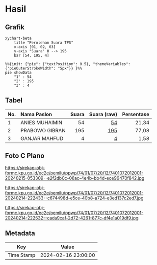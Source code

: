 # Hasil

## Grafik

```mermaid
xychart-beta
    title "Perolehan Suara TPS"
    x-axis [01, 02, 03]
    y-axis "Suara" 0 --> 195
    bar [54, 195, 4]
```

```mermaid
%%{init: {"pie": {"textPosition": 0.5}, "themeVariables": {"pieOuterStrokeWidth": "5px"}} }%%
pie showData
    "1" : 54
    "2" : 195
    "3" : 4
```

## Tabel

| No. | Nama Paslon    | Suara | Suara (raw) | Persentase |
|:--- |:-------------- | -----:| -----------:| ----------:|
| 1   | ANIES MUHAIMIN | 54    | [54][p-1]   | 21,34      |
| 2   | PRABOWO GIBRAN | 195   | [195][p-2]  | 77,08      |
| 3   | GANJAR MAHFUD  | 4     | [4][p-3]    | 1,58       |


[p-1]: https://github.com/gigit-pemilu/pemilu-2024-74-sulawesi-tenggara/blob/main/pilpres/hitung-suara/sub/74-sulawesi-tenggara/sub/01-kolaka/sub/07-pomalaa/sub/2012-hakatutobu/sub/001-tps/sub/paslon-1.txt
[p-2]: https://github.com/gigit-pemilu/pemilu-2024-74-sulawesi-tenggara/blob/main/pilpres/hitung-suara/sub/74-sulawesi-tenggara/sub/01-kolaka/sub/07-pomalaa/sub/2012-hakatutobu/sub/001-tps/sub/paslon-2.txt
[p-3]: https://github.com/gigit-pemilu/pemilu-2024-74-sulawesi-tenggara/blob/main/pilpres/hitung-suara/sub/74-sulawesi-tenggara/sub/01-kolaka/sub/07-pomalaa/sub/2012-hakatutobu/sub/001-tps/sub/paslon-3.txt

## Foto C Plano

https://sirekap-obj-formc.kpu.go.id/ec2e/pemilu/ppwp/74/01/07/20/12/7401072012001-20240215-053309--e2f2db0c-06ac-4e4b-bb4d-ece96470f842.jpg

https://sirekap-obj-formc.kpu.go.id/ec2e/pemilu/ppwp/74/01/07/20/12/7401072012001-20240214-222433--c674498d-e5ce-40b8-a724-e3ed137c2ed7.jpg

https://sirekap-obj-formc.kpu.go.id/ec2e/pemilu/ppwp/74/01/07/20/12/7401072012001-20240214-222532--cada9caf-2d72-4261-877c-df4e1a019df9.jpg


## Metadata

| Key        | Value               |
| ---------- | ------------------- |
| Time Stamp | 2024-02-16 23:00:00 |



